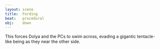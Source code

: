 ```yaml
---
layout: scene
title:  Fording
beat:   procedural
obj:    down
---
```



This forces Dolya and the PCs to swim across, evading a gigantic tentacle-like being as they near the other side.



















